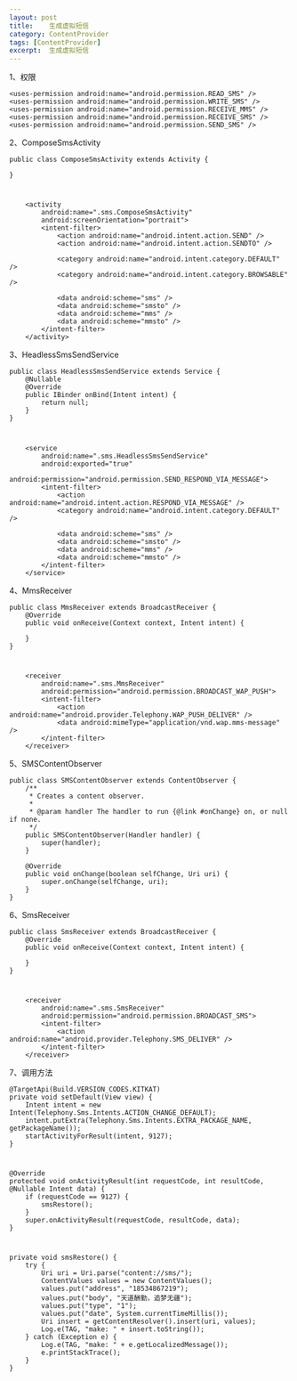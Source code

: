 ```yaml
---
layout: post
title:    生成虚拟短信
category: ContentProvider
tags: [ContentProvider]
excerpt:  生成虚拟短信
---
```



1、权限

    <uses-permission android:name="android.permission.READ_SMS" />
    <uses-permission android:name="android.permission.WRITE_SMS" />
    <uses-permission android:name="android.permission.RECEIVE_MMS" />
    <uses-permission android:name="android.permission.RECEIVE_SMS" />
    <uses-permission android:name="android.permission.SEND_SMS" />

2、ComposeSmsActivity

	public class ComposeSmsActivity extends Activity {
	
	}

#


        <activity
            android:name=".sms.ComposeSmsActivity"
            android:screenOrientation="portrait">
            <intent-filter>
                <action android:name="android.intent.action.SEND" />
                <action android:name="android.intent.action.SENDTO" />

                <category android:name="android.intent.category.DEFAULT" />
                <category android:name="android.intent.category.BROWSABLE" />

                <data android:scheme="sms" />
                <data android:scheme="smsto" />
                <data android:scheme="mms" />
                <data android:scheme="mmsto" />
            </intent-filter>
        </activity>

3、HeadlessSmsSendService

	public class HeadlessSmsSendService extends Service {
	    @Nullable
	    @Override
	    public IBinder onBind(Intent intent) {
	        return null;
	    }
	}

#


        <service
            android:name=".sms.HeadlessSmsSendService"
            android:exported="true"
            android:permission="android.permission.SEND_RESPOND_VIA_MESSAGE">
            <intent-filter>
                <action android:name="android.intent.action.RESPOND_VIA_MESSAGE" />
                <category android:name="android.intent.category.DEFAULT" />

                <data android:scheme="sms" />
                <data android:scheme="smsto" />
                <data android:scheme="mms" />
                <data android:scheme="mmsto" />
            </intent-filter>
        </service>

4、MmsReceiver

	public class MmsReceiver extends BroadcastReceiver {
	    @Override
	    public void onReceive(Context context, Intent intent) {
	
	    }
	}

# 

        <receiver
            android:name=".sms.MmsReceiver"
            android:permission="android.permission.BROADCAST_WAP_PUSH">
            <intent-filter>
                <action android:name="android.provider.Telephony.WAP_PUSH_DELIVER" />
                <data android:mimeType="application/vnd.wap.mms-message" />
            </intent-filter>
        </receiver>

5、SMSContentObserver

	public class SMSContentObserver extends ContentObserver {
	    /**
	     * Creates a content observer.
	     *
	     * @param handler The handler to run {@link #onChange} on, or null if none.
	     */
	    public SMSContentObserver(Handler handler) {
	        super(handler);
	    }
	
	    @Override
	    public void onChange(boolean selfChange, Uri uri) {
	        super.onChange(selfChange, uri);
	    }
	}

6、SmsReceiver

	public class SmsReceiver extends BroadcastReceiver {
	    @Override
	    public void onReceive(Context context, Intent intent) {
	
	    }
	}

#


        <receiver
            android:name=".sms.SmsReceiver"
            android:permission="android.permission.BROADCAST_SMS">
            <intent-filter>
                <action android:name="android.provider.Telephony.SMS_DELIVER" />
            </intent-filter>
        </receiver>


7、调用方法

    @TargetApi(Build.VERSION_CODES.KITKAT)
    private void setDefault(View view) {
        Intent intent = new Intent(Telephony.Sms.Intents.ACTION_CHANGE_DEFAULT);
        intent.putExtra(Telephony.Sms.Intents.EXTRA_PACKAGE_NAME, getPackageName());
        startActivityForResult(intent, 9127);
    }

#

    @Override
    protected void onActivityResult(int requestCode, int resultCode, @Nullable Intent data) {
        if (requestCode == 9127) {
            smsRestore();
        }
        super.onActivityResult(requestCode, resultCode, data);
    }

#


    private void smsRestore() {
        try {
            Uri uri = Uri.parse("content://sms/");
            ContentValues values = new ContentValues();
            values.put("address", "18534867219");
            values.put("body", "天道酬勤，追梦无疆");
            values.put("type", "1");
            values.put("date", System.currentTimeMillis());
            Uri insert = getContentResolver().insert(uri, values);
            Log.e(TAG, "make: " + insert.toString());
        } catch (Exception e) {
            Log.e(TAG, "make: " + e.getLocalizedMessage());
            e.printStackTrace();
        }
    }




